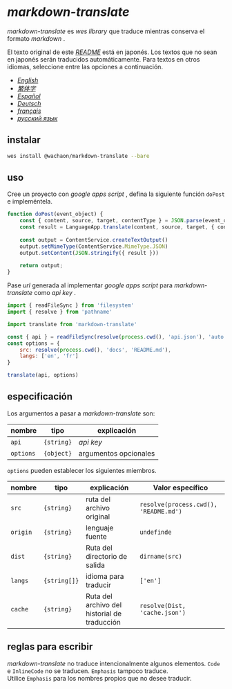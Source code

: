 # *markdown-translate*

*markdown-translate* es *wes library* que traduce mientras conserva el formato *markdown* .

El texto original de este [*README*](/README.md) está en japonés. Los textos que no sean en japonés serán traducidos automáticamente. Para textos en otros idiomas, seleccione entre las opciones a continuación.

+  [*English*](/docs/README.en.md) <!-- 英語 -->
+  [*繁体字*](/docs/README.zh-TW.md) <!-- 中国語 (繁体字) -->
+  [*Español*](/docs/README.es.md) <!-- スペイン語 -->
+  [*Deutsch*](/docs/README.de.md) <!-- ドイツ語 -->
+  [*français*](/docs/README.fr.md) <!-- フランス語 -->
+  [*русский язык*](/docs/README.ru.md) <!-- ロシア語 -->

## instalar

```sh
wes install @wachaon/markdown-translate --bare
```

## uso

Cree un proyecto con *google apps script* , defina la siguiente función `doPost` e impleméntela.

```javascript
function doPost(event_object) {
    const { content, source, target, contentType } = JSON.parse(event_object.postData.getDataAsString())
    const result = LanguageApp.translate(content, source, target, { contentType })
 
    const output = ContentService.createTextOutput()
    output.setMimeType(ContentService.MimeType.JSON)
    output.setContent(JSON.stringify({ result }))
 
    return output;
}
```

Pase *url* generada al implementar *google apps script* para *markdown-translate* como *api key* .

```javascript
import { readFileSync } from 'filesystem'
import { resolve } from 'pathname'

import translate from 'markdown-translate'

const { api } = readFileSync(resolve(process.cwd(), 'api.json'), 'auto')
const options = {
    src: resolve(process.cwd(), 'docs', 'README.md'),
    langs: ['en', 'fr']
}

translate(api, options)
```

## especificación

Los argumentos a pasar a *markdown-translate* son:

| nombre    | tipo       | explicación           |
| --------- | ---------- | --------------------- |
| `api`     | `{string}` | *api key*             |
| `options` | `{object}` | argumentos opcionales |

`options` pueden establecer los siguientes miembros.

| nombre   | tipo         | explicación                                  | Valor específico                      |
| -------- | ------------ | -------------------------------------------- | ------------------------------------- |
| `src`    | `{string}`   | ruta del archivo original                    | `resolve(process.cwd(), 'README.md')` |
| `origin` | `{string}`   | lenguaje fuente                              | `undefinde`                           |
| `dist`   | `{string}`   | Ruta del directorio de salida                | `dirname(src)`                        |
| `langs`  | `{string[]}` | idioma para traducir                         | `['en']`                              |
| `cache`  | `{string}`   | Ruta del archivo del historial de traducción | `resolve(Dist, 'cache.json')`         |

## reglas para escribir

*markdown-translate* no traduce intencionalmente algunos elementos. `Code` e `InlineCode` no se traducen. `Emphasis` tampoco traduce.\
Utilice `Emphasis` para los nombres propios que no desee traducir.

